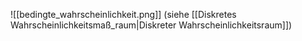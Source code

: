 ![[bedingte_wahrscheinlichkeit.png]]
(siehe [[Diskretes Wahrscheinlichkeitsmaß_raum|Diskreter Wahrscheinlichkeitsraum]])